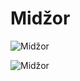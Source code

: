 
Midžor
======


![Midžor](https://13thandilic.weebly.com/uploads/4/3/0/5/43059267/img-7180_orig.jpg)

![Midžor](https://www.summitpost.org/images/original/980003.JPG)
